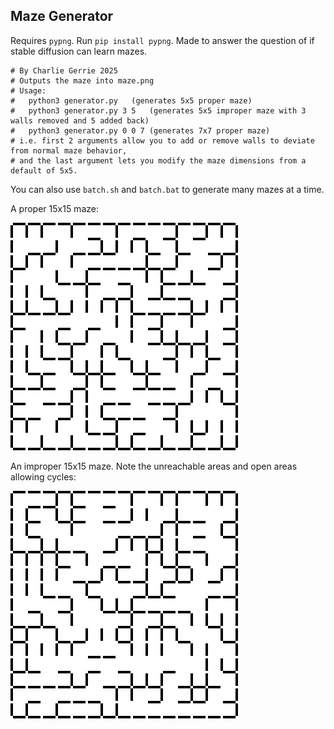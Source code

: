 ## Maze Generator

Requires `pypng`. Run `pip install pypng`. Made to answer the question of if stable diffusion can learn mazes.

```
# By Charlie Gerrie 2025
# Outputs the maze into maze.png
# Usage:
#   python3 generator.py   (generates 5x5 proper maze)
#   python3 generator.py 3 5   (generates 5x5 improper maze with 3 walls removed and 5 added back)
#   python3 generator.py 0 0 7 (generates 7x7 proper maze)
# i.e. first 2 arguments allow you to add or remove walls to deviate from normal maze behavior,
# and the last argument lets you modify the maze dimensions from a default of 5x5.
```

You can also use `batch.sh` and `batch.bat` to generate many mazes at a time.

A proper 15x15 maze:

![image](https://github.com/cgerrie/maze-generator/blob/master/proper_maze.png)

An improper 15x15 maze. Note the unreachable areas and open areas allowing cycles:

![image](https://github.com/cgerrie/maze-generator/blob/master/improper_maze.png)
